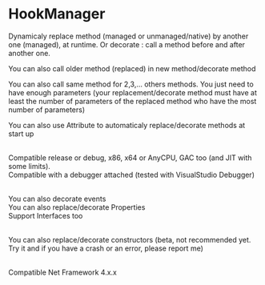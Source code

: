 # HookManager
Dynamicaly replace method (managed or unmanaged/native) by another one (managed), at runtime. Or decorate : call a method before and after another one.

You can also call older method (replaced) in new method/decorate method

You can also call same method for 2,3,... others methods. You just need to have enough parameters (your replacement/decorate method must have at least the number of parameters of the replaced method who have the most number of parameters)

You can also use Attribute to automaticaly replace/decorate methods at start up<br><br>

Compatible release or debug, x86, x64 or AnyCPU, GAC too (and JIT with some limits).<br>
Compatible with a debugger attached (tested with VisualStudio Debugger)<br><br>

You can also decorate events<br>
You can also replace/decorate Properties<br>
Support Interfaces too<br><br>

You can also replace/decorate constructors (beta, not recommended yet. Try it and if you have a crash or an error, please report me)<br><br>

Compatible Net Framework 4.x.x

